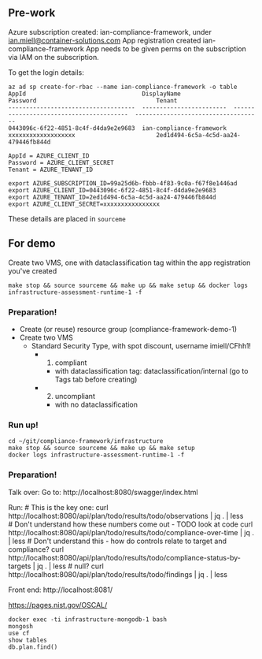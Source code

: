 ## Pre-work
Azure subscription created:
  ian-compliance-framework, under ian.miell@container-solutions.com
App registration created
  ian-compliance-framework
App needs to be given perms on the subscription via IAM on the subscription.

To get the login details:

```
az ad sp create-for-rbac --name ian-compliance-framework -o table
AppId                                 DisplayName               Password                                  Tenant
------------------------------------  ------------------------  ----------------------------------------  ------------------------------------
0443096c-6f22-4851-8c4f-d4da9e2e9683  ian-compliance-framework  xxxxxxxxxxxxxxxxxxx                       2ed1d494-6c5a-4c5d-aa24-479446fb844d
```

```
AppId = AZURE_CLIENT_ID
Password = AZURE_CLIENT_SECRET
Tenant = AZURE_TENANT_ID
```

```
export AZURE_SUBSCRIPTION_ID=99a25d6b-fbbb-4f83-9c0a-f67f8e1446ad
export AZURE_CLIENT_ID=0443096c-6f22-4851-8c4f-d4da9e2e9683
export AZURE_TENANT_ID=2ed1d494-6c5a-4c5d-aa24-479446fb844d
export AZURE_CLIENT_SECRET=xxxxxxxxxxxxxxxx
```

These details are placed in `sourceme`


## For demo

Create two VMS, one with dataclassification tag within the app registration you've created

`make stop && source sourceme && make up && make setup && docker logs infrastructure-assessment-runtime-1 -f`



### Preparation!
- Create (or reuse) resource group (compliance-framework-demo-1)
- Create two VMS
  - Standard Security Type, with spot discount, username imiell/CFhh1!
    - 1) compliant
      - with dataclassification tag: dataclassification/internal (go to Tags tab before creating)
    - 2) uncompliant
      - with no dataclassification

### Run up!
```
cd ~/git/compliance-framework/infrastructure
make stop && source sourceme && make up && make setup
docker logs infrastructure-assessment-runtime-1 -f
```





### Preparation!
Talk over:
  Go to: http://localhost:8080/swagger/index.html

  Run:
    # This is the key one:
    curl http://localhost:8080/api/plan/todo/results/todo/observations | jq . | less
    # Don't understand how these numbers come out - TODO look at code
    curl http://localhost:8080/api/plan/todo/results/todo/compliance-over-time | jq . | less
    # Don't understand this - how do controls relate to target and compliance?
    curl http://localhost:8080/api/plan/todo/results/todo/compliance-status-by-targets | jq . | less
    # null?
    curl http://localhost:8080/api/plan/todo/results/todo/findings | jq . | less

Front end: http://localhost:8081/

https://pages.nist.gov/OSCAL/

```
docker exec -ti infrastructure-mongodb-1 bash
mongosh
use cf
show tables
db.plan.find()
```
